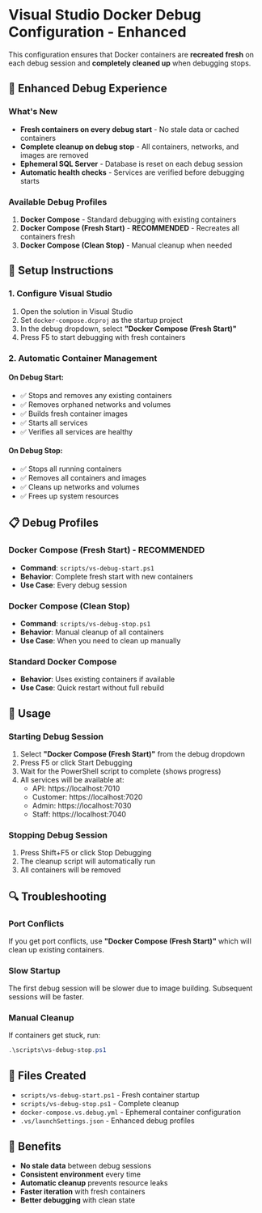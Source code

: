 # Visual Studio Docker Debug Configuration - Enhanced

This configuration ensures that Docker containers are **recreated fresh** on each debug session and **completely cleaned up** when debugging stops.

## 🚀 Enhanced Debug Experience

### What's New
- **Fresh containers on every debug start** - No stale data or cached containers
- **Complete cleanup on debug stop** - All containers, networks, and images are removed
- **Ephemeral SQL Server** - Database is reset on each debug session
- **Automatic health checks** - Services are verified before debugging starts

### Available Debug Profiles

1. **Docker Compose** - Standard debugging with existing containers
2. **Docker Compose (Fresh Start)** - **RECOMMENDED** - Recreates all containers fresh
3. **Docker Compose (Clean Stop)** - Manual cleanup when needed

## 🔧 Setup Instructions

### 1. Configure Visual Studio
1. Open the solution in Visual Studio
2. Set `docker-compose.dcproj` as the startup project
3. In the debug dropdown, select **"Docker Compose (Fresh Start)"**
4. Press F5 to start debugging with fresh containers

### 2. Automatic Container Management

#### On Debug Start:
- ✅ Stops and removes any existing containers
- ✅ Removes orphaned networks and volumes
- ✅ Builds fresh container images
- ✅ Starts all services
- ✅ Verifies all services are healthy

#### On Debug Stop:
- ✅ Stops all running containers
- ✅ Removes all containers and images
- ✅ Cleans up networks and volumes
- ✅ Frees up system resources

## 📋 Debug Profiles

### Docker Compose (Fresh Start) - RECOMMENDED
- **Command**: `scripts/vs-debug-start.ps1`
- **Behavior**: Complete fresh start with new containers
- **Use Case**: Every debug session

### Docker Compose (Clean Stop)
- **Command**: `scripts/vs-debug-stop.ps1`
- **Behavior**: Manual cleanup of all containers
- **Use Case**: When you need to clean up manually

### Standard Docker Compose
- **Behavior**: Uses existing containers if available
- **Use Case**: Quick restart without full rebuild

## 🎯 Usage

### Starting Debug Session
1. Select **"Docker Compose (Fresh Start)"** from the debug dropdown
2. Press F5 or click Start Debugging
3. Wait for the PowerShell script to complete (shows progress)
4. All services will be available at:
   - API: https://localhost:7010
   - Customer: https://localhost:7020
   - Admin: https://localhost:7030
   - Staff: https://localhost:7040

### Stopping Debug Session
1. Press Shift+F5 or click Stop Debugging
2. The cleanup script will automatically run
3. All containers will be removed

## 🔍 Troubleshooting

### Port Conflicts
If you get port conflicts, use **"Docker Compose (Fresh Start)"** which will clean up existing containers.

### Slow Startup
The first debug session will be slower due to image building. Subsequent sessions will be faster.

### Manual Cleanup
If containers get stuck, run:
```powershell
.\scripts\vs-debug-stop.ps1
```

## 📁 Files Created

- `scripts/vs-debug-start.ps1` - Fresh container startup
- `scripts/vs-debug-stop.ps1` - Complete cleanup
- `docker-compose.vs.debug.yml` - Ephemeral container configuration
- `.vs/launchSettings.json` - Enhanced debug profiles

## 🎉 Benefits

- **No stale data** between debug sessions
- **Consistent environment** every time
- **Automatic cleanup** prevents resource leaks
- **Faster iteration** with fresh containers
- **Better debugging** with clean state
